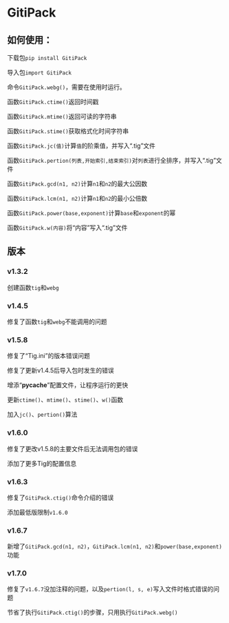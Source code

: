 # GitiPack

## 如何使用：

下载包`pip install GitiPack`

导入包`import GitiPack`

命令`GitiPack.webg()`，需要在使用时运行。

函数`GitiPack.ctime()`返回时间戳

函数`GitiPack.mtime()`返回可读的字符串

函数`GitiPack.stime()`获取格式化时间字符串

函数`GitiPack.jc(值)`计算`值`的阶乘值，并写入“.tig”文件

函数`GitiPack.pertion(列表,开始索引,结束索引)`对`列表`进行全排序，并写入“.tig”文件

函数`GitiPack.gcd(n1, n2)`计算`n1`和`n2`的最大公因数

函数`GitiPack.lcm(n1, n2)`计算`n1`和`n2`的最小公倍数

函数`GitiPack.power(base,exponent)`计算`base`和`exponent`的幂

函数`GitiPack.w(内容)`将“内容”写入“.tig”文件

## 版本
### v1.3.2
创建函数`tig`和`webg`

### v1.4.5
修复了函数`tig`和`webg`不能调用的问题

### v1.5.8
修复了“Tig.ini”的版本错误问题

修复了更新v1.4.5后导入包时发生的错误

增添“__pycache__”配置文件，让程序运行的更快

更新`ctime()`、`mtime()`、`stime()`、`w()`函数

加入`jc()`、`pertion()`算法

### v1.6.0
修复了更改v1.5.8的主要文件后无法调用包的错误

添加了更多Tig的配置信息

### v1.6.3
修复了`GitiPack.ctig()`命令介绍的错误

添加最低版限制`v1.6.0`

### v1.6.7
新增了`GitiPack.gcd(n1, n2)`，`GitiPack.lcm(n1, n2)`和`power(base,exponent)`功能

### v1.7.0
修复了`v1.6.7`没加注释的问题，以及`pertion(l, s, e)`写入文件时格式错误的问题

节省了执行`GitiPack.ctig()`的步骤，只用执行`GitiPack.webg()`

